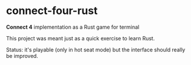 # connect-four-rust
**Connect 4** implementation as a Rust game for terminal

This project was meant just as a quick exercise to learn Rust.

Status: it's playable (only in hot seat mode) but the interface should really be improved.